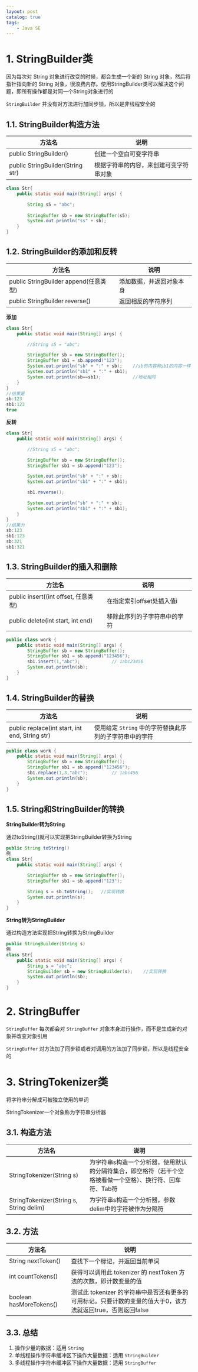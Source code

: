 ```yaml
---
layout: post   	
catalog: true 	
tags:
    - Java SE
---
```



# 1. StringBuilder类

因为每次对 String 对象进行改变的时候，都会生成一个新的 String 对象，然后将指针指向新的 String 对象，很浪费内存。使用StringBuilder类可以解决这个问题，即所有操作都是对同一个String对象进行的

`StringBuilder` 并没有对方法进行加同步锁，所以是非线程安全的

## 1.1. StringBuilder构造方法

| 方法名                           | 说明                                   |
| -------------------------------- | -------------------------------------- |
| public StringBuilder()           | 创建一个空白可变字符串                 |
| public StringBuilder(String str) | 根据字符串的内容，来创建可变字符串对象 |

```java
class Str{
    public static void main(String[] args) {

        String s5 = "abc";
        
        StringBuffer sb = new StringBuffer(s5);
        System.out.println("ss" + sb);
    }
}
```

## 1.2. StringBuilder的添加和反转

| 方法名                                | 说明                     |
| ------------------------------------- | ------------------------ |
| public StringBuilder append(任意类型) | 添加数据，并返回对象本身 |
| public StringBuilder reverse()        | 返回相反的字符序列       |

**添加**

```java
class Str{
    public static void main(String[] args) {

        //String s5 = "abc";

        StringBuffer sb = new StringBuffer();
        StringBuffer sb1 = sb.append("123");
        System.out.println("sb" + ":" + sb);	//sb的内容和sb1的内容一样
        System.out.println("sb1" + ":" + sb1);
        System.out.println(sb==sb1);			//地址相同
    }
}
//结果是
sb:123
sb1:123
true
```

**反转**

```java
class Str{
    public static void main(String[] args) {

        //String s5 = "abc";

        StringBuffer sb = new StringBuffer();
        StringBuffer sb1 = sb.append("123");

        System.out.println("sb" + ":" + sb);
        System.out.println("sb1" + ":" + sb1);

        sb1.reverse();

        System.out.println("sb" + ":" + sb);
        System.out.println("sb1" + ":" + sb1);
    }
}
//结果为
sb:123
sb1:123
sb:321
sb1:321

```

## 1.3. StringBuilder的插入和删除

| 方法名                               | 说明                         |
| ------------------------------------ | ---------------------------- |
| public insert((int offset, 任意类型) | 在指定索引offset处插入值i    |
| public delete(int start, int end)    | 移除此序列的子字符串中的字符 |

```java
public class work {
    public static void main(String[] args) {
        StringBuffer sb = new StringBuffer();
        StringBuffer sb1 = sb.append("123456");
        sb1.insert(1,"abc");			// 1abc23456
        System.out.println(sb);
    }
}
```

## 1.4. StringBuilder的替换

| 方法名                                         | 说明                                                   |
| ---------------------------------------------- | ------------------------------------------------------ |
| public replace(int start, int end, String str) | 使用给定 `String` 中的字符替换此序列的子字符串中的字符 |

```java
public class work {
    public static void main(String[] args) {
        StringBuffer sb = new StringBuffer();
        StringBuffer sb1 = sb.append("123456");
        sb1.replace(1,3,"abc");			// 1abc456
        System.out.println(sb);
    }
}
```

## 1.5. String和StringBuilder的转换

**StringBuilder转为String**

通过toString()就可以实现把StringBuilder转换为String

```java
public String toString()
例
class Str{
    public static void main(String[] args) {

        StringBuffer sb = new StringBuffer();
        StringBuffer sb1 = sb.append("123");

        String s = sb.toString();	//实现转换
        System.out.println(s);
    }
}    
```

**String转为StringBuilder**

通过构造方法实现把String转换为StringBuilder

```java
public StringBuilder(String s)
例
class Str{
    public static void main(String[] args) {
        String s = "abc";
        StringBuilder sb = new StringBuilder(s);	//实现转换
        System.out.println(sb);
    }
}
```

# 2. StringBuffer

`StringBuffer` 每次都会对 `StringBuffer` 对象本身进行操作，而不是生成新的对象并改变对象引用

`StringBuffer` 对方法加了同步锁或者对调用的方法加了同步锁，所以是线程安全的

# 3. StringTokenizer类

将字符串分解成可被独立使用的单词

StringTokenizer一个对象称为字符串分析器

## 3.1. 构造方法

| 方法名                                  | 说明                                                         |
| --------------------------------------- | ------------------------------------------------------------ |
| StringTokenizer(String s)               | 为字符串s构造一个分析器，使用默认的分隔符集合，即空格符（若干个空格被看做一个空格）、换行符、回车符、Tab符 |
| StringTokenizer(String s, String delim) | 为字符串s构造一个分析器，参数delim中的字符被作为分隔符       |

## 3.2. 方法

| 方法名                  | 说明                                                         |
| ----------------------- | ------------------------------------------------------------ |
| String nextToken()      | 查找下一个标记，并返回当前单词                               |
| int countTokens()       | 获得可以调用此 tokenizer 的 nextToken 方法的次数，即计数变量的值 |
| boolean hasMoreTokens() | 测试此 tokenizer 的字符串中是否还有更多的可用标记。只要计数的变量的值大于0，该方法就返回true，否则返回false |

## 3.3. 总结

1. 操作少量的数据：适用 `String`
2. 单线程操作字符串缓冲区下操作大量数据：适用 `StringBuilder`
3. 多线程操作字符串缓冲区下操作大量数据：适用 `StringBuffer`
